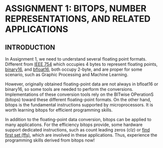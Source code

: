 # ASSIGNMENT 1: BITOPS, NUMBER REPRESENTATIONS, AND RELATED APPLICATIONS

## INTRODUCTION
In Assignment 1, we need to understand several floating point formats. Different from [IEEE 754](https://en.wikipedia.org/wiki/IEEE_754) which occupies 4 bytes to represent floating points, [binary16](https://en.wikipedia.org/wiki/Half-precision_floating-point_format), and [bfloat16](https://en.wikipedia.org/wiki/Bfloat16_floating-point_format), both occupy 2-byte, and are proper for some scenario, such as Graphic Processing and Machine Learning.

However, originally obtained floating-point data are not always in bfloat16 or binary16, so some tools are needed to perform the conversions. Implementations of these conversion tools rely on the BITwise OPerationS (bitops) toward these different floating-point formats. On the other hand, bitops is the fundamental instructions supported by microprocessors. It is worth learning bitops for efficient programming skills.

In addition to the floating-point data conversion, bitops can be applied to many applications. For the efficiency bitops provide, some hardware support dedicated instructions, such as count leading zeros (clz) or [find first set (ffs)](https://en.wikipedia.org/wiki/Find_first_set), which are involved in these applications. Thus, experience the programming skills derived from bitops now!

